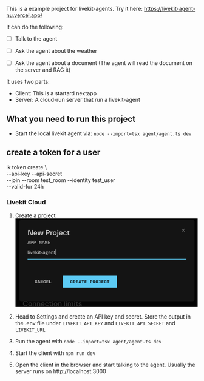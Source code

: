 This is a example project for livekit-agents. Try it here: https://livekit-agent-nu.vercel.app/

It can do the following:
- [ ] Talk to the agent
- [ ] Ask the agent about the weather
- [ ] Ask the agent about a document (The agent will read the document on the server and RAG it)


It uses two parts:
- Client: This is a startard nextapp
- Server: A cloud-run server that run a livekit-agent

## What you need to run this project

- Start the local livekit agent via: `node --import=tsx agent/agent.ts dev`

## create a token for a user
lk token create \    
  --api-key <api-key> --api-secret <api-secret> \
  --join --room test_room --identity test_user \
  --valid-for 24h



### Livekit Cloud
1) Create a project
![Create a new livekit project](./images/new_livekit_project.png)

2) Head to Settings and create an API key and secret.
Store the output in the .env file under `LIVEKIT_API_KEY` and `LIVEKIT_API_SECRET` and `LIVEKIT_URL`

3) Run the agent with `node --import=tsx agent/agent.ts dev`

4) Start the client with `npm run dev`

5) Open the client in the browser and start talking to the agent. Usually the server runs on http://localhost:3000

